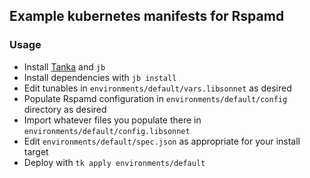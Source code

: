 ## Example kubernetes manifests for Rspamd

### Usage

* Install [Tanka](https://tanka.dev/install) and `jb`
* Install dependencies with `jb install`
* Edit tunables in `environments/default/vars.libsonnet` as desired
* Populate Rspamd configuration in `environments/default/config` directory as desired
* Import whatever files you populate there in `environments/default/config.libsonnet`
* Edit `environments/default/spec.json` as appropriate for your install target
* Deploy with `tk apply environments/default`
